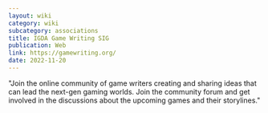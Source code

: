 ```yaml
---
layout: wiki
category: wiki
subcategory: associations
title: IGDA Game Writing SIG
publication: Web
link: https://gamewriting.org/
date: 2022-11-20
---
```


"Join the online community of game writers creating and sharing ideas that can lead the next-gen gaming worlds. Join the community forum and get involved in the discussions about the upcoming games and their storylines."

